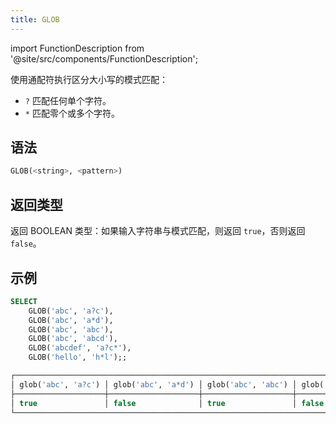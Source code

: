 ```yaml
---
title: GLOB
---
```


import FunctionDescription from '@site/src/components/FunctionDescription';

<FunctionDescription description="Introduced or updated: v1.2.714"/>

使用通配符执行区分大小写的模式匹配：

- `?` 匹配任何单个字符。
- `*` 匹配零个或多个字符。

## 语法

```sql
GLOB(<string>, <pattern>)
```

## 返回类型

返回 BOOLEAN 类型：如果输入字符串与模式匹配，则返回 `true`，否则返回 `false`。

## 示例

```sql
SELECT
    GLOB('abc', 'a?c'),
    GLOB('abc', 'a*d'),
    GLOB('abc', 'abc'),
    GLOB('abc', 'abcd'),
    GLOB('abcdef', 'a?c*'),
    GLOB('hello', 'h*l');;

┌────────────────────────────────────────────────────────────────────────────────────────────────────────────────────────────────────┐
│ glob('abc', 'a?c') │ glob('abc', 'a*d') │ glob('abc', 'abc') │ glob('abc', 'abcd') │ glob('abcdef', 'a?c*') │ glob('hello', 'h*l') │
├────────────────────┼────────────────────┼────────────────────┼─────────────────────┼────────────────────────┼──────────────────────┤
│ true               │ false              │ true               │ false               │ true                   │ false                │
└────────────────────────────────────────────────────────────────────────────────────────────────────────────────────────────────────┘
```